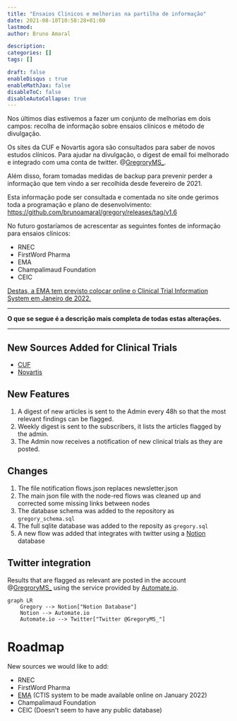 ```yaml
---
title: "Ensaios Clínicos e melhorias na partilha de informação"
date: 2021-08-10T10:58:28+01:00
lastmod: 
author: Bruno Amaral

description: 
categories: []
tags: []

draft: false
enableDisqus : true
enableMathJax: false
disableToC: false
disableAutoCollapse: true
---
```


Nos últimos dias estivemos a fazer um conjunto de melhorias em dois campos: recolha de informação sobre ensaios clínicos e método de divulgação.

Os sites da CUF e Novartis agora são consultados para saber de novos estudos clínicos. Para ajudar na divulgação, o digest de email foi melhorado e integrado com uma conta de twitter. @[GregroryMS_](https://twitter.com/gregoryms_).

Além disso, foram tomadas medidas de backup para prevenir perder a informação que tem vindo a ser recolhida desde fevereiro de 2021.

Esta informação pode ser consultada e comentada no site onde gerimos toda a programação e plano de desenvolvimento: https://github.com/brunoamaral/gregory/releases/tag/v1.6

No futuro gostaríamos de acrescentar as seguintes fontes de informação para ensaios clínicos:

- RNEC
- FirstWord Pharma
- EMA
- Champalimaud Foundation
- CEIC

[Destas, a EMA tem previsto colocar online o Clinical Trial Information System em Janeiro de 2022.](https://www.ema.europa.eu/en/human-regulatory/research-development/clinical-trials/clinical-trials-information-system-training-support)

---

**O que se segue é a descrição mais completa de todas estas alterações.** 

---

## New Sources Added for Clinical Trials

- [CUF](https://www.cuf.pt/cuf-academic-center/ensaios-clinicos?combine=&unidade=&estado=All&patologia=2346&especialidade=)
- [Novartis](https://www.novartis.com/clinicaltrials/recruiting-trials?title=multiple%20sclerosis)

## New Features

1. A digest of new articles is sent to the Admin every 48h so that the most relevant findings can be flagged.
2. Weekly digest is sent to the subscribers, it lists the articles flagged by the admin.
3. The Admin now receives a notification of new clinical trials as they are posted.

## Changes

1. The file  notification flows.json replaces newsletter.json
2. The main json file with the node-red flows was cleaned up and corrected some missing links between nodes
3. The database schema was added to the repository as `gregory_schema.sql`
4. The full sqlite database was added to the reposity as `gregory.sql`
5. A new flow was added that integrates with twitter using a [Notion](https://www.notion.so/) database 

## Twitter integration

Results that are flagged as relevant are posted in the account @[GregroryMS_](https://twitter.com/gregoryms_) using the service provided by [Automate.io](https://automate.io/).

```mermaid
graph LR
    Gregory --> Notion["Notion Database"]
    Notion --> Automate.io
    Automate.io --> Twitter["Twitter @GregoryMS_"]
```

# Roadmap

New sources we would like to add:
 - RNEC
 - FirstWord Pharma
 - [EMA](https://www.ema.europa.eu/en/human-regulatory/research-development/clinical-trials/clinical-trials-information-system-training-support) (CTIS system to be made available online on January 2022)
 - Champalimaud Foundation
 - CEIC (Doesn't seem to have any public database)
